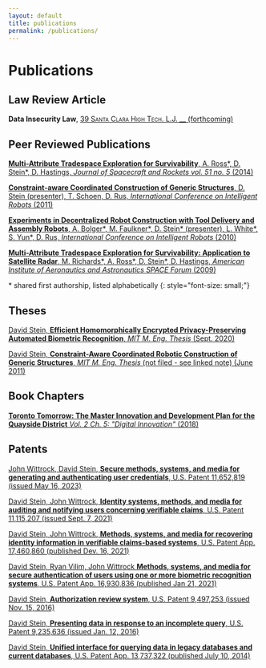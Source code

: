 ```yaml
---
layout: default
title: publications
permalink: /publications/
---
```


<style>  a {
    color: inherit;
  }
</style>

# Publications

## Law Review Article

**Data Insecurity Law**,
[
<span style="font-variant: small-caps;">39 Santa Clara High Tech. L.J. __ </span>
(forthcoming)
](https://papers.ssrn.com/sol3/papers.cfm?abstract_id=4523433)

## Peer Reviewed Publications

[
**Multi-Attribute Tradespace Exploration for Survivability**, A. Ross\*, D. Stein\*, D. Hastings, _Journal of Spacecraft and Rockets vol. 51 no. 5_ (2014)
](https://dspace.mit.edu/handle/1721.1/82512)

[
**Constraint-aware Coordinated Construction of Generic Structures**, D. Stein (presenter), T. Schoen, D. Rus, _International Conference on Intelligent Robots_ (2011)
](https://dspace.mit.edu/handle/1721.1/72506)

[
**Experiments in Decentralized Robot Construction with Tool Delivery and Assembly Robots**, A. Bolger\*, M. Faulkner\*, D. Stein\* (presenter), L. White\*, S. Yun\*, D. Rus, _International Conference on Intelligent Robots_ (2010)
](https://dspace.mit.edu/handle/1721.1/72544)

[
**Multi-Attribute Tradespace Exploration for Survivability: Application to Satellite Radar**, M. Richards\*, A. Ross\*, D. Stein\*, D. Hastings, _American Institute of Aeronautics and Astronautics SPACE Forum_ (2009)
](https://dspace.mit.edu/handle/1721.1/72060)

\* shared first authorship, listed alphabetically
{: style="font-size: small;"}

## Theses

[David Stein, **Efficient Homomorphically Encrypted Privacy-Preserving Automated Biometric Recognition**, _MIT M. Eng. Thesis_ (Sept. 2020)](https://dspace.mit.edu/handle/1721.1/130608)

[
David Stein, **Constraint-Aware Coordinated Robotic Construction of Generic Structures**,  _MIT M. Eng. Thesis_ (not filed - see linked note) (June 2011)
](/thesis2011.html)

## Book Chapters

[
**Toronto Tomorrow: The Master Innovation and Development Plan for the Quayside District** _Vol. 2 Ch. 5: "Digital Innovation"_ (2018)
](https://storage.googleapis.com/sidewalk-toronto-ca/wp-content/uploads/2019/09/03134040/MIDP-Volume-2-Chapter-5-Digital-Innovation-Accessible.pdf)

## Patents
[
John Wittrock, David Stein, **Secure methods, systems, and media for generating and authenticating user credentials**,
U.S. Patent 11,652,819 (issued May 16, 2023)
](https://patentcenter.uspto.gov/applications/16513295)

[
David Stein, John Wittrock, **Identity systems, methods, and media for auditing and notifying users concerning verifiable claims**,
U.S. Patent 11,115,207 (issued Sept. 7, 2021)
](https://patentcenter.uspto.gov/applications/16704544)

[
David Stein, John Wittrock, **Methods, systems, and media for recovering identity information in verifiable claims-based systems**,
U.S. Patent App.  17,460,860 (published Dev. 16, 2021)
](https://patentcenter.uspto.gov/applications/17460860)

[
David Stein, Ryan Vilim, John Wittrock **Methods, systems, and media for secure authentication of users using one or more biometric recognition systems**,
U.S. Patent App.  16,930,836 (published Jan 21, 2021)
](https://patentcenter.uspto.gov/applications/16930836)

[
David Stein, **Authorization review system**,
U.S. Patent 9,497,253 (issued Nov.  15, 2016)
](https://patentcenter.uspto.gov/applications/14249117)

[
David Stein, **Presenting data in response to an incomplete query**,
U.S. Patent 9,235,636 (issued Jan.  12, 2016)
](https://patentcenter.uspto.gov/applications/13722480)

[
David Stein, **Unified interface for querying data in legacy databases and current databases**,
U.S. Patent App.  13,737,322 (published July 10, 2014)
](https://patentcenter.uspto.gov/applications/13722480)
